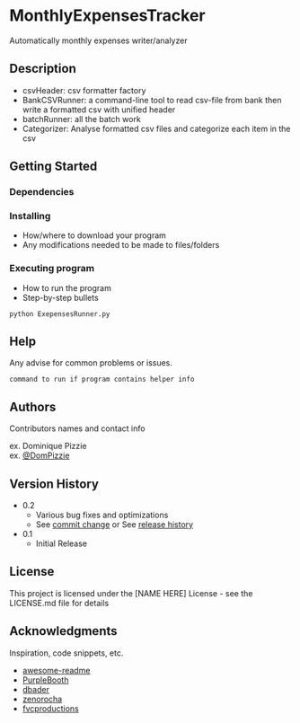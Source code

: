 # MonthlyExpensesTracker

Automatically monthly expenses writer/analyzer

## Description

 * csvHeader: csv formatter factory
 * BankCSVRunner:  a command-line tool to read csv-file from bank then write a formatted csv with unified header
 * batchRunner: all the batch work
 * Categorizer: Analyse formatted csv files and categorize each item in the csv

## Getting Started

### Dependencies



### Installing

* How/where to download your program
* Any modifications needed to be made to files/folders

### Executing program

* How to run the program
* Step-by-step bullets
```
python ExepensesRunner.py
```

## Help

Any advise for common problems or issues.
```
command to run if program contains helper info
```

## Authors

Contributors names and contact info

ex. Dominique Pizzie  
ex. [@DomPizzie](https://twitter.com/dompizzie)

## Version History

* 0.2
    * Various bug fixes and optimizations
    * See [commit change]() or See [release history]()
* 0.1
    * Initial Release

## License

This project is licensed under the [NAME HERE] License - see the LICENSE.md file for details

## Acknowledgments

Inspiration, code snippets, etc.
* [awesome-readme](https://github.com/matiassingers/awesome-readme)
* [PurpleBooth](https://gist.github.com/PurpleBooth/109311bb0361f32d87a2)
* [dbader](https://github.com/dbader/readme-template)
* [zenorocha](https://gist.github.com/zenorocha/4526327)
* [fvcproductions](https://gist.github.com/fvcproductions/1bfc2d4aecb01a834b46)